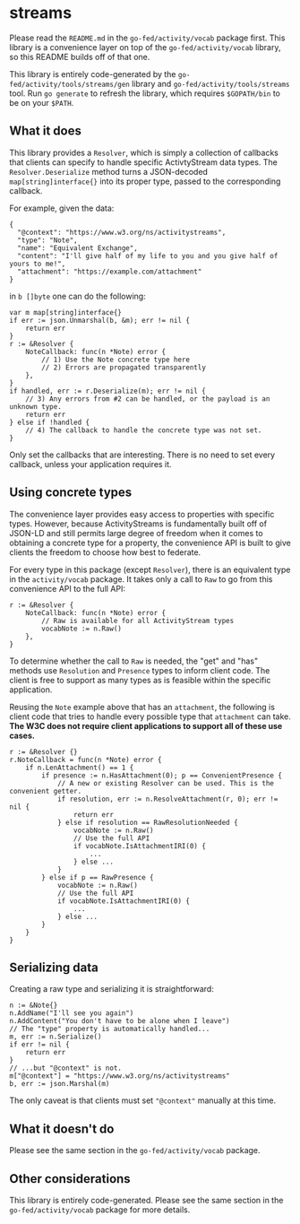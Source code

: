 # streams

Please read the `README.md` in the `go-fed/activity/vocab` package first. This
library is a convenience layer on top of the `go-fed/activity/vocab` library, so
this README builds off of that one.

This library is entirely code-generated by the
`go-fed/activity/tools/streams/gen` library and `go-fed/activity/tools/streams`
tool. Run `go generate` to refresh the library, which requires `$GOPATH/bin` to
be on your `$PATH`.

## What it does

This library provides a `Resolver`, which is simply a collection of callbacks
that clients can specify to handle specific ActivtyStream data types. The
`Resolver.Deserialize` method turns a JSON-decoded `map[string]interface{}`
into its proper type, passed to the corresponding callback.

For example, given the data:

```golang
{
  "@context": "https://www.w3.org/ns/activitystreams",
  "type": "Note",
  "name": "Equivalent Exchange",
  "content": "I'll give half of my life to you and you give half of yours to me!",
  "attachment": "https://example.com/attachment"
}
```

in `b []byte` one can do the following:

```golang
var m map[string]interface{}
if err := json.Unmarshal(b, &m); err != nil {
	return err
}
r := &Resolver {
	NoteCallback: func(n *Note) error {
		// 1) Use the Note concrete type here
		// 2) Errors are propagated transparently
	},
}
if handled, err := r.Deserialize(m); err != nil {
	// 3) Any errors from #2 can be handled, or the payload is an unknown type.
	return err
} else if !handled {
	// 4) The callback to handle the concrete type was not set.
}
```

Only set the callbacks that are interesting. There is no need to set every
callback, unless your application requires it.

## Using concrete types

The convenience layer provides easy access to properties with specific types.
However, because ActivityStreams is fundamentally built off of JSON-LD and
still permits large degree of freedom when it comes to obtaining a concrete type
for a property, the convenience API is built to give clients the freedom to
choose how best to federate.

For every type in this package (except `Resolver`), there is an equivalent type
in the `activity/vocab` package. It takes only a call to `Raw` to go from this
convenience API to the full API:

```golang
r := &Resolver {
	NoteCallback: func(n *Note) error {
		// Raw is available for all ActivityStream types
		vocabNote := n.Raw()
	},
}
```

To determine whether the call to `Raw` is needed, the "get" and "has" methods
use `Resolution` and `Presence` types to inform client code. The client is free
to support as many types as is feasible within the specific application.

Reusing the `Note` example above that has an `attachment`, the following is 
client code that tries to handle every possible type that `attachment` can
take. **The W3C does not require client applications to support all of these
use cases.** 

```golang
r := &Resolver {}
r.NoteCallback = func(n *Note) error {
	if n.LenAttachment() == 1 {
		if presence := n.HasAttachment(0); p == ConvenientPresence {
			// A new or existing Resolver can be used. This is the convenient getter.
			if resolution, err := n.ResolveAttachment(r, 0); err != nil {
				return err
			} else if resolution == RawResolutionNeeded {
				vocabNote := n.Raw()
				// Use the full API
				if vocabNote.IsAttachmentIRI(0) {
					...
				} else ...
			}
		} else if p == RawPresence {
			vocabNote := n.Raw()
			// Use the full API
			if vocabNote.IsAttachmentIRI(0) {
				...
			} else ...
		}
	}
}
```

## Serializing data

Creating a raw type and serializing it is straightforward:

```golang
n := &Note{}
n.AddName("I'll see you again")
n.AddContent("You don't have to be alone when I leave")
// The "type" property is automatically handled...
m, err := n.Serialize()
if err != nil {
	return err
}
// ...but "@context" is not.
m["@context"] = "https://www.w3.org/ns/activitystreams"
b, err := json.Marshal(m)
```

The only caveat is that clients must set `"@context"` manually at this time.

## What it doesn't do

Please see the same section in the `go-fed/activity/vocab` package.

## Other considerations

This library is entirely code-generated. Please see the same section in the
`go-fed/activity/vocab` package for more details.

